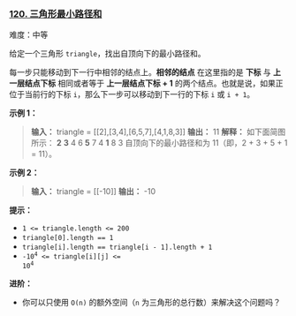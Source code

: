 ### [120\. 三角形最小路径和](https://leetcode.cn/problems/triangle/)

难度：中等

给定一个三角形 `triangle`，找出自顶向下的最小路径和。

每一步只能移动到下一行中相邻的结点上。**相邻的结点** 在这里指的是 **下标** 与 **上一层结点下标** 相同或者等于 **上一层结点下标 + 1** 的两个结点。也就是说，如果正位于当前行的下标 `i`，那么下一步可以移动到下一行的下标 `i` 或 `i + 1`。

**示例 1：**

> **输入：** triangle = \[[2],[3,4],[6,5,7],[4,1,8,3]]
> **输出：** 11
> **解释：** 如下面简图所示：
>    **2**
>   **3** 4
>  6 **5** 7
> 4 **1** 8 3
> 自顶向下的最小路径和为 11（即，2 + 3 + 5 + 1 = 11）。

**示例 2：**

> **输入：** triangle = \[[-10]]
> **输出：** \-10

**提示：**

- `1 <= triangle.length <= 200`
- `triangle[0].length == 1`
- `triangle[i].length == triangle[i - 1].length + 1`
- <code>-10<sup>4</sup> <= triangle[i][j] <= 10<sup>4</sup></code>

**进阶：**

- 你可以只使用 `O(n)` 的额外空间（`n` 为三角形的总行数）来解决这个问题吗？
